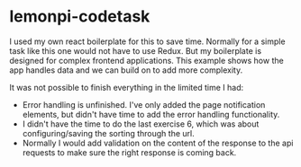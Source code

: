 # lemonpi-codetask

I used my own react boilerplate for this to save time.
Normally for a simple task like this one would not have to use Redux.
But my boilerplate is designed for complex frontend applications.
This example shows how the app handles data and we can build on to add more complexity.

It was not possible to finish everything in the limited time I had:

- Error handling is unfinished. I've only added the page notification elements, but didn't have time to add the error handling functionality.
- I didn't have the time to do the last exercise 6, which was about configuring/saving the sorting through the url.
- Normally I would add validation on the content of the response to the api requests to make sure the right response is coming back.
